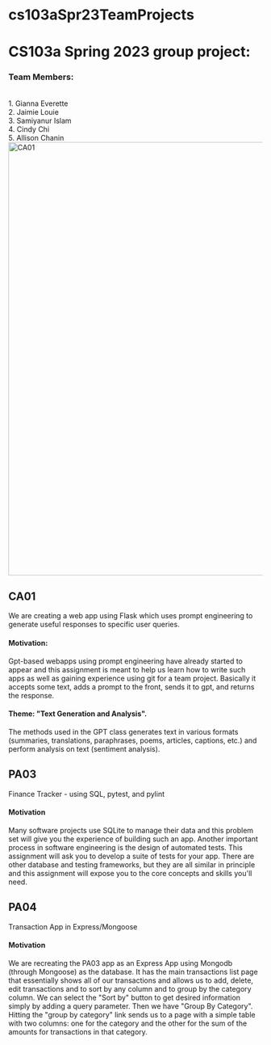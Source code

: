 # cs103aSpr23TeamProjects

# CS103a Spring 2023 group project:

### Team Members: 
<br>1. Gianna Everette 
<br>2. Jaimie Louie
<br>3. Samiyanur Islam
<br>4. Cindy Chi
<br/>5. Allison Chanin
<img width="858" alt="CA01" src="https://user-images.githubusercontent.com/76130563/231356058-47424496-ef20-454e-8465-1ccbd452677f.png">

## CA01
We are creating a web app using Flask which uses prompt engineering to generate useful responses to specific user queries.

#### Motivation: 
Gpt-based webapps using prompt engineering have already started to appear and this assignment is meant to help us learn how to write such apps as well as gaining experience using git for a team project. Basically it accepts some text, adds a prompt to the front, sends it to gpt, and returns the response.

#### Theme: "Text Generation and Analysis". 
The methods used in the GPT class generates text in various formats (summaries, translations, paraphrases, poems, articles, captions, etc.) and perform analysis on text (sentiment analysis).  

## PA03
Finance Tracker - using SQL, pytest, and pylint

#### Motivation
Many software projects use SQLite to manage their data and this problem set will give you the experience of building such an app.  Another important process in software engineering is the design of automated tests.  This assignment will ask you to develop a suite of tests for your app. There are other database and testing frameworks, but they are all similar in principle and this assignment will expose you to the core concepts and skills you'll need.

## PA04
Transaction App in Express/Mongoose

#### Motivation
We are recreating the PA03 app as an Express App using Mongodb (through Mongoose) as the database. It has the main transactions list page that essentially shows all of our transactions and allows us to add, delete, edit transactions and to sort by any column and to group by the category column. We can select the "Sort by" button to get desired information simply by adding a query parameter. Then we have "Group By Category". Hitting the "group by category" link sends us to a page with a simple table with two columns: one for the category and the other for the sum of the amounts for transactions in that category.


